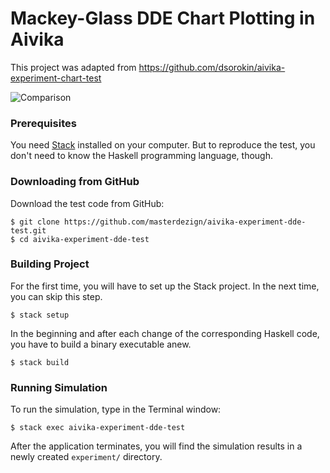 
# Mackey-Glass DDE Chart Plotting in Aivika

This project was adapted from https://github.com/dsorokin/aivika-experiment-chart-test

![Comparison](https://raw.githubusercontent.com/masterdezign/aivika-experiment-dde-test/master/images/comparison.png)

### Prerequisites

You need [Stack](http://docs.haskellstack.org/) installed on your computer. But to reproduce the test, you don't need to know the Haskell programming language, though.

### Downloading from GitHub

Download the test code from GitHub:

```
$ git clone https://github.com/masterdezign/aivika-experiment-dde-test.git
$ cd aivika-experiment-dde-test
```

### Building Project

For the first time, you will have to set up the Stack project. In the next time, you can skip this step.

`$ stack setup`

In the beginning and after each change of the corresponding Haskell code, you have to build a binary executable anew.

`$ stack build`

### Running Simulation

To run the simulation, type in the Terminal window:

`$ stack exec aivika-experiment-dde-test`

After the application terminates, you will find the simulation results in a newly created `experiment/` directory.

